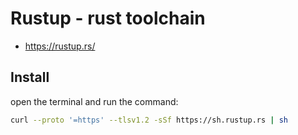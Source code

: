 # Rustup - rust toolchain

- https://rustup.rs/

## Install

open the terminal and run the command:

```bash
curl --proto '=https' --tlsv1.2 -sSf https://sh.rustup.rs | sh
```
